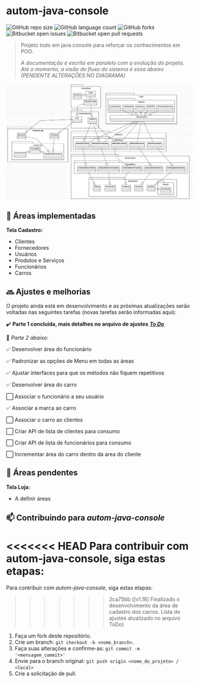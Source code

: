 # autom-java-console

![GitHub repo size](https://img.shields.io/github/repo-size/tioncko/autom-java-console?style=for-the-badge)
![GitHub language count](https://img.shields.io/github/languages/count/tioncko/autom-java-console?style=for-the-badge)
![GitHub forks](https://img.shields.io/github/forks/tioncko/autom-java-console?style=for-the-badge)
![Bitbucket open issues](https://img.shields.io/bitbucket/issues/tioncko/autom-java-console?style=for-the-badge)
![Bitbucket open pull requests](https://img.shields.io/bitbucket/pr-raw/tioncko/autom-java-console?style=for-the-badge)

> Projeto todo em java.console para reforçar os conhecimentos em POO.
>
> *A documentação é escrita em paralelo com a evolução do projeto. Até o momento, a visão do fluxo do sistema é essa abaixo (PENDENTE ALTERAÇÕES NO DIAGRAMA)*

![Visão do fluxo do sistema](img/autom.png)

## 🚀 Áreas implementadas
**Tela Cadastro:**
- Clientes
- Fornecedores
- Usuários
- Produtos e Serviços
- Funcionários
- Carros

## 🔜 Ajustes e melhorias

O projeto ainda está em desenvolvimento e as próximas atualizações serão voltadas nas seguintes tarefas (novas tarefas serão informadas aqui):

✔️ **Parte 1 concluída, mais detalhes no arquivo de ajustes**
**_[To Do](ToDo.txt)_**

🔄 *Parte 2 abaixo*:

✅ Desenvolver área do funcionário

✅ Padronizar as opções de Menu em todas as áreas

✅ Ajustar interfaces para que os métodos não fiquem repetitivos

✅ Desenvolver área do carro

⬜ Associar o funcionário a seu usuário

✅ Associar a marca ao carro

⬜ Associar o carro ao clientes

⬜ Criar API de lista de clientes para consumo

⬜ Criar API de lista de funcionários para consumo

⬜ Incrementar área do carro dentro da area do cliente

## 📝 Áreas pendentes

**Tela Loja:**
- A definir áreas

## 📫 Contribuindo para *autom-java-console*

<<<<<<< HEAD
Para contribuir com autom-java-console, siga estas etapas:
=======
Para contribuir com *autom-java-console*, siga estas etapas:
>>>>>>> 2ca75bb ([v1.18] Finalizado o desenvolvimento da área de cadastro dos carros. Lista de ajustes atualizado no arquivo ToDo)

1. Faça um fork deste repositório.
2. Crie um branch: `git checkout -b <nome_branch>`.
3. Faça suas alterações e confirme-as: `git commit -m '<mensagem_commit>'`
4. Envie para o branch original: `git push origin <nome_do_projeto> / <local>`
5. Crie a solicitação de pull.
